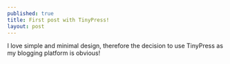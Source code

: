 ```yaml
---
published: true
title: First post with TinyPress!
layout: post
---
```

I love simple and minimal design, therefore the decision to use TinyPress as my blogging platform is obvious!
